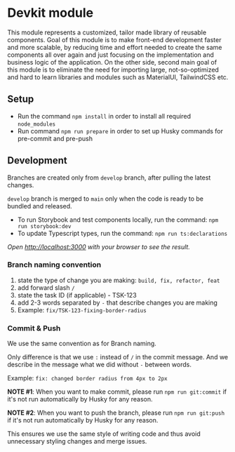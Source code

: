 # Devkit module

This module represents a customized, tailor made library of reusable components.
Goal of this module is to make front-end development faster and more scalable, by reducing time and effort needed to create the same components all over again and just focusing on the implementation and business logic of the application.
On the other side, second main goal of this module is to eliminate the need for importing large, not-so-optimized and hard to learn libraries and modules such as MaterialUI, TailwindCSS etc.

## Setup
- Run the command `npm install` in order to install all required `node_modules`
- Run command `npm run prepare` in order to set up Husky commands for pre-commit and pre-push

## Development

Branches are created only from `develop` branch, after pulling the latest changes.

`develop` branch is merged to `main` only when the code is ready to be bundled and released.

- To run Storybook and test components locally, run the command: `npm run storybook:dev`
- To update Typescript types, run the command: `npm run ts:declarations`

*Open [http://localhost:3000](http://localhost:3000) with your browser to see the result.*

### Branch naming convention
1. state the type of change you are making: `build, fix, refactor, feat`
2. add forward slash `/`
3. state the task ID (if applicable) - TSK-123
4. add 2-3 words separated by `-` that describe changes you are making
5. Example: `fix/TSK-123-fixing-border-radius`

### Commit & Push

We use the same convention as for Branch naming.

Only difference is that we use `:` instead of `/` in the commit message. And we describe in the message what we did without `-` between words.

Example: `fix: changed border radius from 4px to 2px`

**NOTE #1**: When you want to make commit, please run `npm run git:commit` if it's not run automatically by Husky for any reason.

**NOTE #2**: When you want to push the branch, please run `npm run git:push` if it's not run automatically by Husky for any reason.

This ensures we use the same style of writing code and thus avoid unnecessary styling changes and merge issues.
